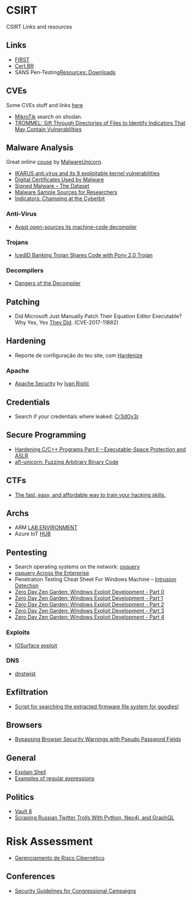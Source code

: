 # CSIRT

CSIRT Links and resources

## Links

 * [FIRST](http://www.first.org)
 * [Cert.BR](http://www.cert.br)
 * SANS Pen-Testing[Resources: Downloads](https://pen-testing.sans.org/resources/downloads)
 
## CVEs

Some CVEs stuff and links [here](https://github.com/Spacial/csirt/blob/master/CVEsPoCs.md)
* [MikroTik](https://www.shodan.io/report/Re9jsGpB) search on shodan.
* [TROMMEL: Sift Through Directories of Files to Identify Indicators That May Contain Vulnerabilities](https://github.com/CERTCC-Vulnerability-Analysis/trommel/)

## Malware Analysis

Great online [couse](https://securedorg.github.io/RE101/intro/) by [MalwareUnicorn](https://github.com/securedorg).
* [IKARUS anti.virus and its 9 exploitable kernel vulnerabilities](http://www.greyhathacker.net/?p=995)
* [Digital Certificates Used by Malware](http://www.ccssforum.org/malware-certificates.php)
* [Signed Malware – The Dataset](http://signedmalware.org/)
* [Malware Sample Sources for Researchers](https://zeltser.com/malware-sample-sources/)
* [Indicators: Champing at the Cyberbit](https://github.com/citizenlab/malware-indicators/tree/master/201712_Cyberbit)

### Anti-Virus
 * [Avast open-sources its machine-code decompiler](https://blog.avast.com/avast-open-sources-its-machine-code-decompiler)

### Trojans

* [IcedID Banking Trojan Shares Code with Pony 2.0 Trojan](http://www.intezer.com/icedid-banking-trojan-shares-code-pony-2-0-trojan/)

### Decompilers

* [Dangers of the Decompiler](https://blog.ret2.io/2017/11/16/dangers-of-the-decompiler/)

## Patching

* Did Microsoft Just Manually Patch Their Equation Editor Executable? Why Yes, Yes [They Did](https://0patch.blogspot.com.br/2017/11/did-microsoft-just-manually-patch-their.html). (CVE-2017-11882)

## Hardening

* Reporte de configuração do teu site, com [Hardenize](https://www.hardenize.com/)

### Apache

 *  [Apache Security](https://www.feistyduck.com/library/apache-security/) by [Ivan Ristić](https://twitter.com/ivanristic)

## Credentials

* Search if your credentials where leaked: [Cr3dOv3r](https://github.com/D4Vinci/Cr3dOv3r)

## Secure Programming

* [Hardening C/C++ Programs Part II – Executable-Space Protection and ASLR](http://www.productive-cpp.com/hardening-cpp-programs-executable-space-protection-address-space-layout-randomization-aslr/)
* [afl-unicorn: Fuzzing Arbitrary Binary Code](https://hackernoon.com/afl-unicorn-fuzzing-arbitrary-binary-code-563ca28936bf)

## CTFs

* [The fast, easy, and affordable way to train your hacking skills.](https://www.root-me.org/)

## Archs

* ARM [LAB ENVIRONMENT](https://azeria-labs.com/arm-lab-vm/)
* Azure IoT [HUB](https://azure.microsoft.com/en-us/services/iot-hub/)

## Pentesting

* Search operating systems on the network: [osquery](https://osquery.io/downloads/)
* [osquery Across the Enterprise](https://medium.com/@palantir/osquery-across-the-enterprise-3c3c9d13ec55)
* Penetration Testing Cheat Sheet For Windows Machine – [Intrusion Detection](https://techincidents.com/penetration-testing-cheat-sheet/)
* [Zero Day Zen Garden: Windows Exploit Development - Part 0](http://www.shogunlab.com/blog/2017/08/11/zdzg-windows-exploit-0.html)
* [Zero Day Zen Garden: Windows Exploit Development - Part 1](http://www.shogunlab.com/blog/2017/08/19/zdzg-windows-exploit-1.html)
* [Zero Day Zen Garden: Windows Exploit Development - Part 2](http://www.shogunlab.com/blog/2017/08/26/zdzg-windows-exploit-2.html)
* [Zero Day Zen Garden: Windows Exploit Development - Part 3](http://www.shogunlab.com/blog/2017/09/02/zdzg-windows-exploit-3.html)
* [Zero Day Zen Garden: Windows Exploit Development - Part 4](http://www.shogunlab.com/blog/2017/11/06/zdzg-windows-exploit-4.html)

### Exploits

* [IOSurface exploit](https://github.com/Siguza/v0rtex)

### DNS

* [dnstwist](https://github.com/elceef/dnstwist)

## Exfiltration

* [Script for searching the extracted firmware file system for goodies!](https://github.com/craigz28/firmwalker)

## Browsers

* [Bypassing Browser Security Warnings with Pseudo Password Fields](https://www.troyhunt.com/bypassing-browser-security-warnings-with-pseudo-password-fields/)

## General

* [Explain Shell](https://explainshell.com)
* [Examples of regular expressions](https://support.google.com/a/answer/1371417?hl=en)

## Politics

* [Vault 8](https://wikileaks.org/vault8/document/repo_hive/server/cryptcat/selfDestruct_c/)
* [Scraping Russian Twitter Trolls With Python, Neo4j, and GraphQL](http://www.lyonwj.com/2017/11/12/scraping-russian-twitter-trolls-python-neo4j/)

# Risk Assessment

* [Gerenciamento de Risco Cibernético](http://minutodaseguranca.blog.br/gerenciamento-de-risco-de-seguranca-cibernetica/)

## Conferences
 
 * [Security Guidelines for Congressional Campaigns](https://techsolidarity.org/resources/congressional_howto.html)
